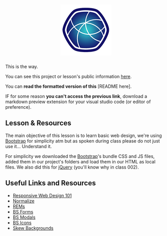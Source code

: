 <h1 align="center"><img src="assets/foxy-mojo-isologo-colors-160.png"/></h1>

<!--
  @link https://github.com/Urban-Guacamole/tarea-css-001
  @note Text inside [brackets] are links or URLs.
  @see You can find the Links at the very bottom of this file in the following format:
  [Repository]: https://github.com/Urban-Guacamole/tarea-css-001
  Where [Repository] is the text inside [brackets] and the URL follows.
-->
This is the way.

You can see this project or lesson's public information [here](https://github.com/CatinhoCR/tarea-css-001).

You can **read the formatted version of this** [README here].

IF for some reason **you can't access the previous link**, download a markdown preview extension for your visual studio code (or editor of preference).

## Lesson & Resources

The main objective of this lesson is to learn basic web design, we're using [Bootstrap] for simplicity atm but as spoken during class please do not just use it... Understand it.

For simplicity we downloaded the [Bootstrap]'s bundle CSS and JS files, added them in our project's folders and load them in our HTML as local files. We also did this for [jQuery] (you'll know why in class 002).

## Useful Links and Resources

- [Responsive Web Design 101](https://kinsta.com/blog/responsive-web-design/)
- [Normalize](https://necolas.github.io/normalize.css/)
- [REMs](https://www.aleksandrhovhannisyan.com/blog/respecting-font-size-preferences-rems-62-5-percent/)
- [BS Forms](https://getbootstrap.com/docs/5.0/forms/overview/)
- [BS Modals](https://getbootstrap.com/docs/5.1/components/modal/)
- [BS Icons](https://icons.getbootstrap.com/icons/)
- [Skew Backgrounds](https://developer.mozilla.org/en-US/docs/Web/CSS/transform-function/skew()#skewing_on_the_x-axis_only)

<!-- links -->
[Repository]: https://github.com/CatinhoCR/tarea-css-001
[README]: https://github.com/CatinhoCR/tarea-css-001/blob/main/README.md
[Bootstrap]: https://getbootstrap.com/docs/5.0/getting-started/introduction/
[jQuery]: https://jquery.com/